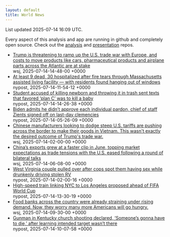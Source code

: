 ```yaml
---
layout: default
title: World News
---
```


<div markdown="0">
<div class="byline small text-muted">List updated <span class="datetime">2025-07-14 16:09 UTC</span>.</div>

<p>Every aspect of this analysis and app are running in github and completely open source. Check out the <a href="https://github.com/Castro-Media/Analysis">analysis</a> and <a href="https://github.com/Castro-Media/TopStoryReview.com">presentation</a> repos.</p>
<ul>
<li><a href='https://www.wsj.com/economy/trade/european-union-exports-tariffs-explained-64acab19'>Trump is threatening to ramp up the U.S. trade war with Europe, and costs to move products like cars, pharmaceutical products and airplane parts across the Atlantic are at stake</a><div class='byline small text-muted'>wsj, <span class="datetime">2025-07-14-14-48-00 +0000</span></div></li>
<li><a href='https://nypost.com/2025/07/14/us-news/9-dead-30-hospitalized-after-fire-at-fall-river-assisted-living-facility/'>At least 9 dead, 30 hospitalized after fire tears through Massachusetts assisted living facility &#8212; with residents found hanging out of windows</a><div class='byline small text-muted'>nypost, <span class="datetime">2025-07-14-11-54-12 +0000</span></div></li>
<li><a href='https://nypost.com/2025/07/14/us-news/student-accused-of-killing-newborn-sent-texts-that-plan-c-was-to-kill-a-baby/'>Student accused of killing newborn and throwing it in trash sent texts that favored &#8216;plan C&#8217; was to kill a baby</a><div class='byline small text-muted'>nypost, <span class="datetime">2025-07-14-14-26-38 +0000</span></div></li>
<li><a href='https://nypost.com/2025/07/14/us-news/biden-defends-controversial-autopen-use-for-mass-clemency-decisions-in-nyt-interview/'>Biden admits he didn&#8217;t approve each individual pardon, chief of staff Zients signed off on last-day clemencies</a><div class='byline small text-muted'>nypost, <span class="datetime">2025-07-14-05-26-09 +0000</span></div></li>
<li><a href='https://www.wsj.com/economy/trade/vietnam-china-manufacturing-trump-tariffs-58767ba2'>Chinese manufacturers looking to dodge steep U.S. tariffs are pushing across the border to make their goods in Vietnam. This wasn't exactly the desired outcome of Trump's trade war.</a><div class='byline small text-muted'>wsj, <span class="datetime">2025-07-14-02-00-00 +0000</span></div></li>
<li><a href='https://www.wsj.com/economy/trade/chinas-exports-beat-expectations-in-boost-for-economy-a75f43a5'>China&#8217;s exports grew at a faster clip in June, topping market expectations as trade tensions with the U.S. eased following a round of bilateral talks</a><div class='byline small text-muted'>wsj, <span class="datetime">2025-07-14-06-08-00 +0000</span></div></li>
<li><a href='https://nypost.com/2025/07/13/us-news/west-virginia-couple-pulled-over-ater-cops-spot-them-having-sex-while-drunk-driving-stolen-rv/'>West Virginia couple pulled over after cops spot them having sex while drunkenly driving stolen RV</a><div class='byline small text-muted'>nypost, <span class="datetime">2025-07-14-02-00-16 +0000</span></div></li>
<li><a href='https://nypost.com/2025/07/14/us-news/la-to-nyc-high-speed-train-proposed-ahead-of-fifa-world-cup/'>High-speed train linking NYC to Los Angeles proposed ahead of FIFA World Cup</a><div class='byline small text-muted'>nypost, <span class="datetime">2025-07-14-13-30-19 +0000</span></div></li>
<li><a href='https://www.wsj.com/economy/food-banks-are-running-out-of-food-exactly-when-more-americans-will-need-them-b6f4d784'>Food banks across the country were already straining under rising demand. Now, they worry many more Americans will go hungry.</a><div class='byline small text-muted'>wsj, <span class="datetime">2025-07-14-09-30-00 +0000</span></div></li>
<li><a href='https://nypost.com/2025/07/14/us-news/gunman-in-kentucky-church-shooting-declared-someones-gonna-have-to-die-after-learning-intended-target-wasnt-there/'>Gunman in Kentucky church shooting declared, &#8216;Someone&#8217;s gonna have to die,&#8217; after learning intended target wasn&#8217;t there</a><div class='byline small text-muted'>nypost, <span class="datetime">2025-07-14-10-07-58 +0000</span></div></li>
</ul>
</div>
